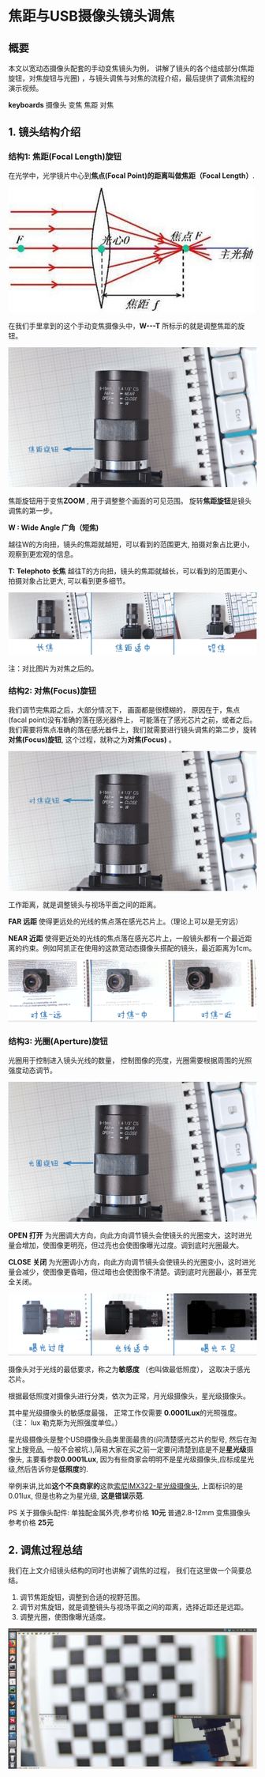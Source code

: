 # 焦距与USB摄像头镜头调焦


## 概要

本文以宽动态摄像头配套的手动变焦镜头为例， 讲解了镜头的各个组成部分(焦距旋钮，对焦旋钮与光圈) ，与镜头调焦与对焦的流程介绍，最后提供了调焦流程的演示视频。

**keyboards** 摄像头 变焦 焦距 对焦

## 1. 镜头结构介绍



### 结构1: 焦距(Focal Length)旋钮

在光学中，光学镜片中心到**焦点(Focal Point)**的距离叫做**焦距（Focal Length）**.

![光学焦距](./image/focal-length-theory.png)



在我们手里拿到的这个手动变焦摄像头中，**W---T** 所标示的就是调整焦距的旋钮。

![焦距旋钮](./image/lens-focal-button.png)



焦距旋钮用于变焦**ZOOM** , 用于调整整个画面的可见范围。 旋转**焦距旋钮**是镜头调焦的第一步。



**W : Wide Angle 广角（短焦)**

越往W的方向扭，镜头的焦距就越短，可以看到的范围更大,  拍摄对象占比更小，观察到更宏观的信息。

**T: Telephoto 长焦** 越往T的方向扭，镜头的焦距就越长，可以看到的范围更小、拍摄对象占比更大, 可以看到更多细节。

![焦距变化](./image/focal-change-and-image.png)

注：对比图片为对焦之后的。



### 结构2: 对焦(Focus)旋钮

我们调节完焦距之后，大部分情况下， 画面都是很模糊的， 原因在于，焦点(facal point)没有准确的落在感光器件上， 可能落在了感光芯片之前，或者之后。 我们需要将焦点准确的落在感光器件上，我们就需要进行镜头调焦的第二步，旋转**对焦(Focus)旋钮**, 这个过程，就称之为**对焦(Focus)** 。

![对焦旋钮](./image/len-focus-btn-posi.png)





工作距离，就是调整镜头与视场平面之间的距离。



**FAR 远距**  使得更远处的光线的焦点落在感光芯片上。（理论上可以是无穷远）

**NEAR 近距** 使得更近处的光线的焦点落在感光芯片上，一般镜头都有一个最近距离的约束。例如阿凯正在使用的这款宽动态摄像头搭配的镜头，最近距离为1cm。

![对焦](./image/focus-compare.png)





### 结构3: 光圈(Aperture)旋钮

光圈用于控制进入镜头光线的数量， 控制图像的亮度，光圈需要根据周围的光照强度动态调节。

![光圈旋钮](./image/aperture-posi.png)





**OPEN 打开** 为光圈调大方向，向此方向调节镜头会使镜头的光圈变大，这时进光量会增加，使图像更明亮，但过亮也会使图像曝光过度。调到底时光圈最大。

**CLOSE 关闭**  为光圈调小方向，向此方向调节镜头会使镜头的光圈变小，这时进光量会减少，使图像更昏暗，但过暗也会使图像不清楚。调到底时光圈最小，甚至完全关闭。



![曝光变化](./image/apeture-compare.png)





摄像头对于光线的最低要求，称之为**敏感度** （也叫做最低照度）， 这取决于感光芯片。 

根据最低照度对摄像头进行分类，依次为正常，月光级摄像头，星光级摄像头。

其中星光级摄像头的敏感度最强， 正常工作仅需要 **0.0001Lux**的光照强度。（注： lux 勒克斯为光照强度单位。）


星光级摄像头是整个USB摄像头品类里面最贵的(问清楚感光芯片的型号, 然后在淘宝上搜竞品, 一般不会被坑.),简易大家在买之前一定要问清楚到底是不是**星光级**摄像头, 主要看参数**0.0001Lux**, 因为有些商家会明明不是星光级摄像头,应标成星光级,然后告诉你是**低照度**的. 

举例来讲,比如**这个不良商家的**这款[索尼IMX322-星光级摄像头](https://item.taobao.com/item.htm?id=556882507346), 上面标识的是0.01lux, 但是也称之为星光级, **这是错误示范**. 

PS 关于摄像头配件:
单独配金属外壳,参考价格 **10元**
普通2.8-12mm 变焦摄像头参考价格 **25元**


## 2. 调焦过程总结

我们在上文介绍镜头结构的同时也讲解了调焦的过程， 我们在这里做一个简要总结。

1. 调节焦距旋钮，调整到合适的视野范围。
2. 调节对焦旋钮，就是调整镜头与视场平面之间的距离，选择近距还是远距。
3. 调整光圈，使图像曝光适度。


![镜头焦距与光圈调节](./image/adjust-len-whole-process.gif)

